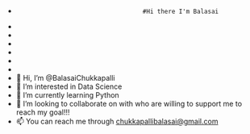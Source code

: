 -                                        #Hi there I'm Balasai
- 
- 
- 
- 
- 
- 
- 👋 Hi, I’m @BalasaiChukkapalli
- 👀 I’m interested in Data Science
- 🌱 I’m currently learning Python
- 💞️ I’m looking to collaborate on with who are willing to support me to reach my goal!!!
- 📫 You can reach me through chukkapallibalasai@gmail.com

<!---
BalasaiChukkapalli/BalasaiChukkapalli is a ✨ special ✨ repository because its `README.md` (this file) appears on your GitHub profile.
You can click the Preview link to take a look at your changes.
--->
